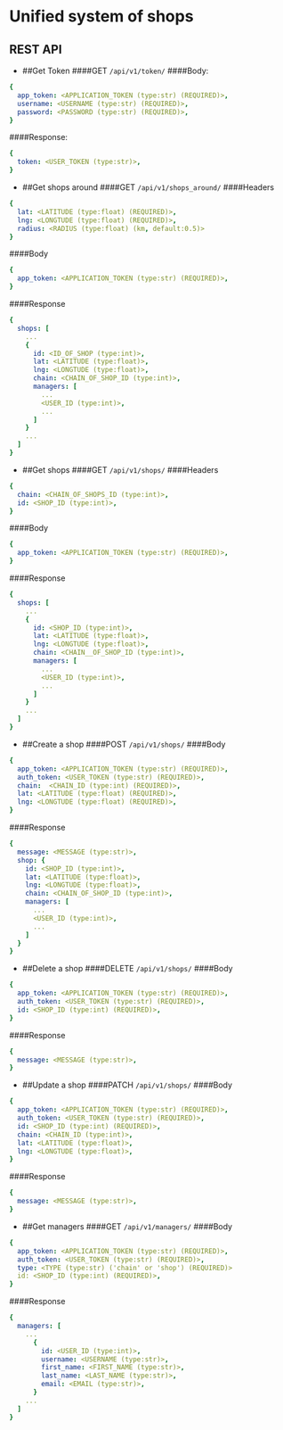 # Unified system of shops

## REST API
* ##Get Token
####GET `/api/v1/token/`
####Body:
```yaml
{
  app_token: <APPLICATION_TOKEN (type:str) (REQUIRED)>,
  username: <USERNAME (type:str) (REQUIRED)>,
  password: <PASSWORD (type:str) (REQUIRED)>,
}
```
####Response:
```yaml
{
  token: <USER_TOKEN (type:str)>,
}
```
* ##Get shops around
####GET `/api/v1/shops_around/`
####Headers
```yaml
{
  lat: <LATITUDE (type:float) (REQUIRED)>,
  lng: <LONGTUDE (type:float) (REQUIRED)>,
  radius: <RADIUS (type:float) (km, default:0.5)>
}
```
####Body
```yaml
{
  app_token: <APPLICATION_TOKEN (type:str) (REQUIRED)>,
}
```
####Response
```yaml
{
  shops: [
    ...
    {
      id: <ID_OF_SHOP (type:int)>,
      lat: <LATITUDE (type:float)>,
      lng: <LONGTUDE (type:float)>,
      chain: <CHAIN_OF_SHOP_ID (type:int)>,
      managers: [
        ...
        <USER_ID (type:int)>,
        ...
      ]
    }
    ...
  ]
}
```
* ##Get shops
####GET `/api/v1/shops/`
####Headers
```yaml
{
  chain: <CHAIN_OF_SHOPS_ID (type:int)>,
  id: <SHOP_ID (type:int)>,
}
```
####Body
```yaml
{
  app_token: <APPLICATION_TOKEN (type:str) (REQUIRED)>,
}
```
####Response
```yaml
{
  shops: [
    ...
    {
      id: <SHOP_ID (type:int)>,
      lat: <LATITUDE (type:float)>,
      lng: <LONGTUDE (type:float)>,
      chain: <CHAIN__OF_SHOP_ID (type:int)>,
      managers: [
        ...
        <USER_ID (type:int)>,
        ...
      ]
    }
    ...
  ]
}
```
* ##Create a shop
####POST `/api/v1/shops/`
####Body
```yaml
{
  app_token: <APPLICATION_TOKEN (type:str) (REQUIRED)>,
  auth_token: <USER_TOKEN (type:str) (REQUIRED)>,
  chain:  <CHAIN_ID (type:int) (REQUIRED)>,
  lat: <LATITUDE (type:float) (REQUIRED)>,
  lng: <LONGTUDE (type:float) (REQUIRED)>,
}
```
####Response
```yaml
{
  message: <MESSAGE (type:str)>,
  shop: {
    id: <SHOP_ID (type:int)>,
    lat: <LATITUDE (type:float)>,
    lng: <LONGTUDE (type:float)>,
    chain: <CHAIN_OF_SHOP_ID (type:int)>,
    managers: [
      ...
      <USER_ID (type:int)>,
      ...
    ]
  }
}
```
* ##Delete a shop
####DELETE `/api/v1/shops/`
####Body
```yaml
{
  app_token: <APPLICATION_TOKEN (type:str) (REQUIRED)>,
  auth_token: <USER_TOKEN (type:str) (REQUIRED)>,
  id: <SHOP_ID (type:int) (REQUIRED)>,
}
```
####Response
```yaml
{
  message: <MESSAGE (type:str)>,
}
```
* ##Update a shop
####PATCH `/api/v1/shops/`
####Body
```yaml
{
  app_token: <APPLICATION_TOKEN (type:str) (REQUIRED)>,
  auth_token: <USER_TOKEN (type:str) (REQUIRED)>,
  id: <SHOP_ID (type:int) (REQUIRED)>,
  chain: <CHAIN_ID (type:int)>,
  lat: <LATITUDE (type:float)>,
  lng: <LONGTUDE (type:float)>,
}
```
####Response
```yaml
{
  message: <MESSAGE (type:str)>,
}
```
* ##Get managers
####GET `/api/v1/managers/`
####Body
```yaml
{
  app_token: <APPLICATION_TOKEN (type:str) (REQUIRED)>,
  auth_token: <USER_TOKEN (type:str) (REQUIRED)>,
  type: <TYPE (type:str) ('chain' or 'shop') (REQUIRED)>
  id: <SHOP_ID (type:int) (REQUIRED)>,
}
```
####Response
```yaml
{
  managers: [
    ...
      {
        id: <USER_ID (type:int)>,
        username: <USERNAME (type:str)>,
        first_name: <FIRST_NAME (type:str)>,
        last_name: <LAST_NAME (type:str)>,
        email: <EMAIL (type:str)>,
      }
    ...
  ]
}
```